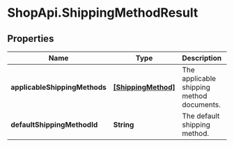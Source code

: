 # ShopApi.ShippingMethodResult

## Properties

Name | Type | Description | Notes
------------ | ------------- | ------------- | -------------
**applicableShippingMethods** | [**[ShippingMethod]**](ShippingMethod.md) | The applicable shipping method documents. | [optional] 
**defaultShippingMethodId** | **String** | The default shipping method. | [optional] 


